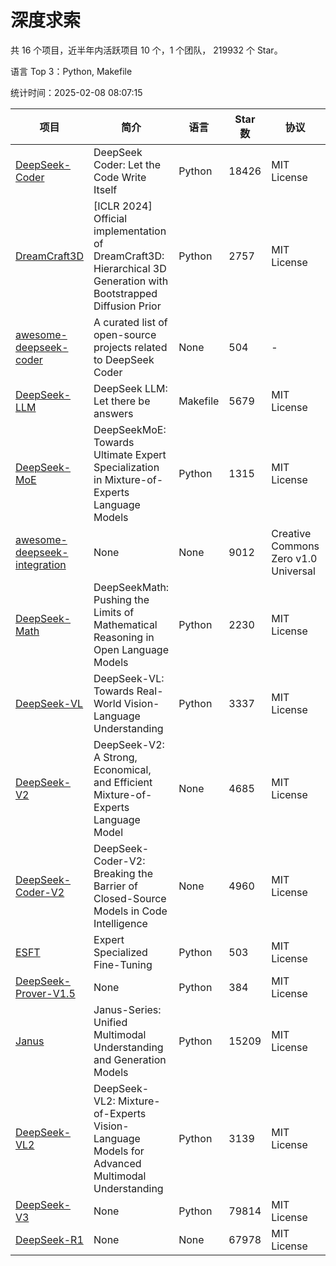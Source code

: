 # 深度求索

共 16 个项目，近半年内活跃项目 10 个，1 个团队， 219932 个 Star。

语言 Top 3：Python, Makefile

统计时间：2025-02-08 08:07:15

| 项目 | 简介 | 语言 | Star 数 | 协议 | 创建时间 | 最后更新时间 | 最后提交时间 |
| --- | --- | --- | --- | --- | --- | --- | --- |
| [DeepSeek-Coder](https://github.com/deepseek-ai/DeepSeek-Coder) | DeepSeek Coder: Let the Code Write Itself | Python | 18426 | MIT License | 2023-10-20 | 2025-02-08 | 2024-05-21 |
| [DreamCraft3D](https://github.com/deepseek-ai/DreamCraft3D) | [ICLR 2024] Official implementation of DreamCraft3D: Hierarchical 3D Generation with Bootstrapped Diffusion Prior | Python | 2757 | MIT License | 2023-10-23 | 2025-02-08 | 2024-08-21 |
| [awesome-deepseek-coder](https://github.com/deepseek-ai/awesome-deepseek-coder) | A curated list of open-source projects related to DeepSeek Coder | None | 504 | - | 2023-11-06 | 2025-02-08 | 2024-04-03 |
| [DeepSeek-LLM](https://github.com/deepseek-ai/DeepSeek-LLM) | DeepSeek LLM: Let there be answers | Makefile | 5679 | MIT License | 2023-11-29 | 2025-02-08 | 2024-02-04 |
| [DeepSeek-MoE](https://github.com/deepseek-ai/DeepSeek-MoE) | DeepSeekMoE: Towards Ultimate Expert Specialization in Mixture-of-Experts Language Models | Python | 1315 | MIT License | 2024-01-02 | 2025-02-08 | 2024-01-16 |
| [awesome-deepseek-integration](https://github.com/deepseek-ai/awesome-deepseek-integration) | None | None | 9012 | Creative Commons Zero v1.0 Universal | 2024-01-11 | 2025-02-08 | 2025-02-08 |
| [DeepSeek-Math](https://github.com/deepseek-ai/DeepSeek-Math) | DeepSeekMath: Pushing the Limits of Mathematical Reasoning in Open Language Models | Python | 2230 | MIT License | 2024-02-05 | 2025-02-08 | 2024-04-15 |
| [DeepSeek-VL](https://github.com/deepseek-ai/DeepSeek-VL) | DeepSeek-VL: Towards Real-World Vision-Language Understanding | Python | 3337 | MIT License | 2024-03-07 | 2025-02-08 | 2024-04-24 |
| [DeepSeek-V2](https://github.com/deepseek-ai/DeepSeek-V2) | DeepSeek-V2: A Strong, Economical, and Efficient Mixture-of-Experts Language Model | None | 4685 | MIT License | 2024-04-22 | 2025-02-08 | 2024-09-25 |
| [DeepSeek-Coder-V2](https://github.com/deepseek-ai/DeepSeek-Coder-V2) | DeepSeek-Coder-V2: Breaking the Barrier of Closed-Source Models in Code Intelligence | None | 4960 | MIT License | 2024-06-14 | 2025-02-08 | 2024-09-24 |
| [ESFT](https://github.com/deepseek-ai/ESFT) | Expert Specialized Fine-Tuning | Python | 503 | MIT License | 2024-07-04 | 2025-02-08 | 2024-09-22 |
| [DeepSeek-Prover-V1.5](https://github.com/deepseek-ai/DeepSeek-Prover-V1.5) | None | Python | 384 | MIT License | 2024-08-15 | 2025-02-08 | 2024-08-16 |
| [Janus](https://github.com/deepseek-ai/Janus) | Janus-Series: Unified Multimodal Understanding and Generation Models | Python | 15209 | MIT License | 2024-10-18 | 2025-02-08 | 2025-02-01 |
| [DeepSeek-VL2](https://github.com/deepseek-ai/DeepSeek-VL2) | DeepSeek-VL2: Mixture-of-Experts Vision-Language Models for Advanced Multimodal Understanding | Python | 3139 | MIT License | 2024-12-13 | 2025-02-08 | 2025-02-05 |
| [DeepSeek-V3](https://github.com/deepseek-ai/DeepSeek-V3) | None | Python | 79814 | MIT License | 2024-12-26 | 2025-02-08 | 2025-02-08 |
| [DeepSeek-R1](https://github.com/deepseek-ai/DeepSeek-R1) | None | None | 67978 | MIT License | 2025-01-20 | 2025-02-08 | 2025-02-08 |
